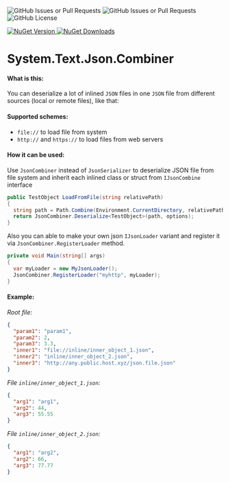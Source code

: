 ![GitHub Issues or Pull Requests](https://img.shields.io/github/issues/am1goo/System.Text.Json.Combiner)
![GitHub Issues or Pull Requests](https://img.shields.io/github/issues-pr/am1goo/System.Text.Json.Combiner)
![GitHub License](https://img.shields.io/github/license/am1goo/System.Text.Json.Combiner)

<a href="https://www.nuget.org/packages/am1goo.System.Text.Json.Combiner" rel="nofollow">
<img alt="NuGet Version" src="https://img.shields.io/nuget/v/am1goo.System.Text.Json.Combiner">
</a>

<a href="https://www.nuget.org/packages/am1goo.System.Text.Json.Combiner" rel="nofollow">
<img alt="NuGet Downloads" src="https://img.shields.io/nuget/dt/am1goo.System.Text.Json.Combiner">
</a>

# System.Text.Json.Combiner

#### What is this:
You can deserialize a lot of inlined `JSON` files in one `JSON` file from different sources (local or remote files), like that:

#### Supported schemes:
- `file://` to load file from system
- `http://` and `https://` to load files from web servers

#### How it can be used:

Use `JsonCombiner` instead of `JsonSerializer` to deserialize JSON file from file system and inherit each inlined class or struct from `IJsonCombine` interface
```csharp
public TestObject LoadFromFile(string relativePath)
{
  string path = Path.Combine(Environment.CurrentDirectory, relativePath);
  return JsonCombiner.Deserialize<TestObject>(path, options);
}
```

Also you can able to make your own json `IJsonLoader` variant and register it via `JsonCombiner.RegisterLoader` method.
```csharp
private void Main(string[] args)
{
  var myLoader = new MyJsonLoader();
  JsonCombiner.RegisterLoader("myhttp", myLoader);
}
```

#### Example:
*Root file:*
```json
{
  "param1": "param1",
  "param2": 2,
  "param3": 3.3,
  "inner1": "file://inline/inner_object_1.json",
  "inner2": "inline/inner_object_2.json",
  "inner3": "http://any.public.host.xyz/json.file.json"
}
```

*File `inline/inner_object_1.json`:*
```json
{
  "arg1": "arg1",
  "arg2": 44,
  "arg3": 55.55
}
```

*File `inline/inner_object_2.json`:*
```json
{
  "arg1": "arg2",
  "arg2": 66,
  "arg3": 77.77
}
```
